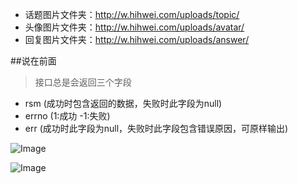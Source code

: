 

- 话题图片文件夹：http://w.hihwei.com/uploads/topic/
- 头像图片文件夹：http://w.hihwei.com/uploads/avatar/
- 回复图片文件夹：http://w.hihwei.com/uploads/answer/

##说在前面
> 接口总是会返回三个字段

- rsm (成功时包含返回的数据，失败时此字段为null)
- errno (1:成功 -1:失败)
- err (成功时此字段为null，失败时此字段包含错误原因，可原样输出)

![Image](https://raw.githubusercontent.com/ifLab/WeCenterMobile-Api/master/docs/img/success.png)

![Image](https://raw.githubusercontent.com/ifLab/WeCenterMobile-Api/master/docs/img/error.png)


